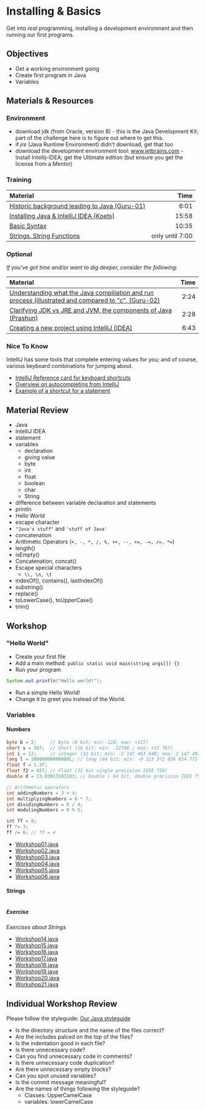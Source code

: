 # Installing & Basics
Get into *real* programming, installing a development environment and then running our first programs.

## Objectives
- Get a working environment going
- Create first program in Java
- Variables

## Materials & Resources
### Environment
- download jdk (from Oracle, version 8) - this is the Java Development Kit; part of the challenge here is to figure out where to get this.  
- if *jre* (Java Runtime Environment) didn't download, get that too
- download the development environment tool: www.jetbrains.com - Install Intellij-IDEA; get the Ultimate edition (but ensure you get the license from a Mentor)

### Training
| Material | Time |
|:---------|-----:|
|[Historic background leading to Java (Guru-01)](https://www.youtube.com/watch?v=2Xa3Y4xz8_s)| 6:01|
|[Installing Java & IntelliJ IDEA (Koets)](https://www.youtube.com/watch?v=qscQ3XT6qu4)| 15:58|
|[Basic Syntax](https://www.youtube.com/watch?v=SSEpAsKqRqA)|10:35|
|[Strings, String Functions](https://www.youtube.com/watch?v=0tDMZFyfNpY)| only until 7:00 |

### Optional
*If you've got time and/or want to dig deeper, consider the following:*

| Material | Time |
|:---------|-----:|
|[Understanding what the Java compiliation and run process (illustrated and compared to "c", (Guru-02)](https://www.youtube.com/watch?v=G1ubVOl9IBw)| 2:24|
|[Clarifying JDK vs JRE and JVM, the components of Java (Prashun)](https://www.youtube.com/watch?v=yLkrw34VMNo) | 2:28|
|[Creating a new project using IntelliJ (IDEA)](https://www.youtube.com/watch?v=L_jXj0XTwSg) | 6:43|

### Nice To Know
IntelliJ has some tools that complete entering values for you; and of course, various keyboard combinations for jumping about.  
- [IntelliJ Reference card for keyboard shortcuts](https://resources.jetbrains.com/assets/products/intellij-idea/IntelliJIDEA_ReferenceCard.pdf)
- [Overview on autocompleting from IntelliJ](https://www.jetbrains.com/help/idea/2016.2/auto-completing-code.html)
- [Example of a shortcut for a statement](https://www.reddit.com/r/IntelliJIDEA/comments/3jyle4/does_intellij_have_a_shortcut_for_systemoutprint/)


## Material Review
- Java
- IntelliJ IDEA
- statement
- variables
    - declaration
    - giving value
    - byte
    - int
    - float
    - boolean
    - char
    - String
- difference between variable declaration and statements
- println
- Hello World
- escape character
- `"Java's stuff"` and `'stuff of Java'`
- concatenation
- Arithmetic Operators (`+, -, *, /, %, ++, --, +=, -=, /=, *=`)
- length()
- isEmpty()
- Concatenation, concat()
- Escape special characters
    - `\\, \n, \t`
- indexOf(), contains(), lastIndexOf()
- substring()
- replace()
- toLowerCase(), toUpperCase()
- trim()


## Workshop

### "Hello World"
- Create your first file
- Add a main method: `public static void main(string args[]) {}`
- Run your program

```java
System.out.println("Hello world!");
```

- Run a simple Hello World!
- Change it to greet you instead of the World.

### Variables
#### Numbers

```java
byte b = 2;     // Byte (8 bit; min:-128; max: +127)
short s = 567;  // Short (16 bit; min: -32768 ; max: +32 767)
int i = 12;     // integer (32 bit; min: -2 147 483 648; max: 2 147 483 647)
long l = 30000000000000L; // long (64 bit; min: -9 223 372 036 854 775 808 ;max: 9 223 372 036 854 775 807)
float f = 1.3f;
float f2 = 45f; // Float (32 bit single precision IEEE 754)
double d = 23.03013103103; // Double ( 64 bit, double precision IEEE 754)

// Arithmetic operators
int addingNumbers = 3 + 4;
int multiplyingNumbers = 6 * 7;
int dividingNumbers = 8 / 4;
int modulingNumbers = 8 % 5;

int ff = 8;
ff *= 3;
ff /= 6; // ff = 4
```

- [Workshop01.java](workshop/Workshop01.java)
- [Workshop02.java](workshop/Workshop02.java)
- [Workshop03.java](workshop/Workshop03.java)
- [Workshop04.java](workshop/Workshop04.java)
- [Workshop05.java](workshop/Workshop05.java)
- [Workshop06.java](workshop/Workshop06.java)


#### Strings
```java

```

##### Exercise
*Exercises about Strings*
- [Workshop14.java](workshop/Workshop14.java)
- [Workshop15.java](workshop/Workshop15.java)
- [Workshop16.java](workshop/Workshop16.java)
- [Workshop17.java](workshop/Workshop17.java)
- [Workshop18.java](workshop/Workshop18.java)
- [Workshop19.java](workshop/Workshop19.java)
- [Workshop20.java](workshop/Workshop20.java)
- [Workshop21.java](workshop/Workshop21.java)


## Individual Workshop Review
Please follow the styleguide: [Our Java styleguide](../../styleguide/java.md)

- Is the directory structure and the name of the files correct?
- Are the includes palced on the top of the files?
- Is the indentation good in each file?
- Is there unnecessary code?
- Can you find unnecessary code in comments?
- Is there unnecessary code duplication?
- Are there unnecessary empty blocks?
- Can you spot unused variables?
- Is the commit message meaningful?
- Are the names of things following the styleguide?
    - Classes: UpperCamelCase
    - variables: lowerCamelCase
